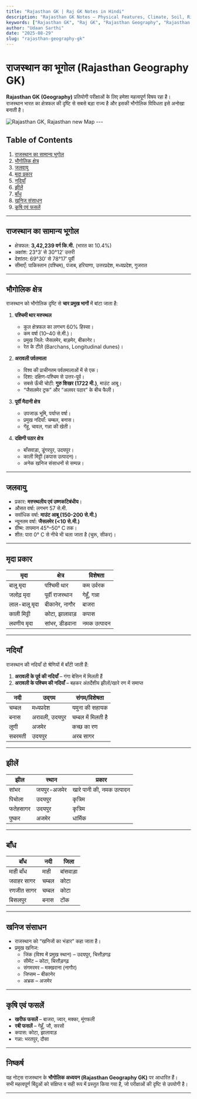 ```yaml
---
title: "Rajasthan GK | Raj GK Notes in Hindi"
description: "Rajasthan GK Notes – Physical Features, Climate, Soil, Rivers, Lakes, Dams, Natural Resources, Agriculture, and Minerals of Rajasthan. Raj GK study material for exams."
keywords: ["Rajasthan GK", "Raj GK", "Rajasthan Geography", "Rajasthan GK Notes", "Rajasthan GK in Hindi", "Rajasthan Geography GK"]
author: "Udaan Sarthi"
date: "2025-08-29"
slug: "rajasthan-geography-gk"
---
```


# राजस्थान का भूगोल (Rajasthan Geography GK)

**Rajasthan GK (Geography)** प्रतियोगी परीक्षाओं के लिए हमेशा महत्वपूर्ण विषय रहा है।  
राजस्थान भारत का क्षेत्रफल की दृष्टि से सबसे बड़ा राज्य है और इसकी भौगोलिक विविधता इसे अनोखा बनाती है।  

<img src="/images/blog/Rajasthan-GK.png" alt="Rajasthan GK, Rajasthan new Map" />
---

## Table of Contents
1. [राजस्थान का सामान्य भूगोल](#राजस्थान-का-सामान्य-भूगोल)  
2. [भौगोलिक क्षेत्र](#भौगोलिक-क्षेत्र)  
3. [जलवायु](#जलवायु)  
4. [मृदा प्रकार](#मृदा-प्रकार)  
5. [नदियाँ](#नदियाँ)  
6. [झीलें](#झीलें)  
7. [बाँध](#बाँध)  
8. [खनिज संसाधन](#खनिज-संसाधन)  
9. [कृषि एवं फसलें](#कृषि-एवं-फसलें)  

---

## राजस्थान का सामान्य भूगोल
- क्षेत्रफल: **3,42,239 वर्ग कि.मी.** (भारत का 10.4%)  
- अक्षांश: 23°3′ से 30°12′ उत्तरी  
- देशांतर: 69°30′ से 78°17′ पूर्वी  
- सीमाएँ: पाकिस्तान (पश्चिम), पंजाब, हरियाणा, उत्तरप्रदेश, मध्यप्रदेश, गुजरात  

---

## भौगोलिक क्षेत्र
राजस्थान को भौगोलिक दृष्टि से **चार प्रमुख भागों** में बांटा जाता है:  

1. **पश्चिमी थार मरुस्थल**  
   - कुल क्षेत्रफल का लगभग 60% हिस्सा।  
   - कम वर्षा (10–40 से.मी.)।  
   - प्रमुख जिले: जैसलमेर, बाड़मेर, बीकानेर।  
   - रेत के टीले (Barchans, Longitudinal dunes)।  

2. **अरावली पर्वतमाला**  
   - विश्व की प्राचीनतम पर्वतमालाओं में से एक।  
   - दिशा: दक्षिण-पश्चिम से उत्तर-पूर्व।  
   - सबसे ऊँची चोटी: **गुरु शिखर (1722 मी.)**, माउंट आबू।  
   - “जैसलमेर ट्रफ” और “अलवर पठार” के बीच फैली।  

3. **पूर्वी मैदानी क्षेत्र**  
   - उपजाऊ भूमि, पर्याप्त वर्षा।  
   - प्रमुख नदियाँ: चम्बल, बनास।  
   - गेंहू, चावल, गन्ना की खेती।  

4. **दक्षिणी पठार क्षेत्र**  
   - बाँसवाड़ा, डूंगरपुर, उदयपुर।  
   - काली मिट्टी (कपास उत्पादन)।  
   - अनेक खनिज संसाधनों से सम्पन्न।  

---

## जलवायु
- प्रकार: **मरुस्थलीय एवं उष्णकटिबंधीय**।  
- औसत वर्षा: लगभग 57 से.मी.  
- सर्वाधिक वर्षा: **माउंट आबू (150-200 से.मी.)**  
- न्यूनतम वर्षा: **जैसलमेर (<10 से.मी.)**  
- ग्रीष्म: तापमान 45°–50° C तक।  
- शीत: पारा 0° C से नीचे भी चला जाता है (चुरू, सीकर)।  

---

## मृदा प्रकार
| मृदा | क्षेत्र | विशेषता |
|------|---------|----------|
| बालू मृदा | पश्चिमी थार | कम उर्वरक |
| जलोढ़ मृदा | पूर्वी राजस्थान | गेहूँ, गन्ना |
| लाल-बालू मृदा | बीकानेर, नागौर | बाजरा |
| काली मिट्टी | कोटा, झालावाड़ | कपास |
| लवणीय मृदा | सांभर, डीडवाना | नमक उत्पादन |

---

## नदियाँ
राजस्थान की नदियाँ दो श्रेणियों में बाँटी जाती हैं:  
1. **अरावली के पूर्व की नदियाँ** – गंगा बेसिन में मिलती हैं  
2. **अरावली के पश्चिम की नदियाँ** – बहकर अंतर्देशीय झीलों/खारे रण में समाप्त  

| नदी | उद्गम | संगम/विशेषता |
|-----|-------|---------------|
| चम्बल | मध्यप्रदेश | यमुना की सहायक |
| बनास | अरावली, उदयपुर | चम्बल में मिलती है |
| लूणी | अजमेर | कच्छ का रण |
| सबरमती | उदयपुर | अरब सागर |

---

## झीलें
| झील | स्थान | प्रकार |
|-----|--------|--------|
| सांभर | जयपुर-अजमेर | खारे पानी की, नमक उत्पादन |
| पिचोला | उदयपुर | कृत्रिम |
| फतेहसागर | उदयपुर | कृत्रिम |
| पुष्कर | अजमेर | धार्मिक |

---

## बाँध
| बाँध | नदी | जिला |
|------|------|-------|
| माही बाँध | माही | बांसवाड़ा |
| जवाहर सागर | चम्बल | कोटा |
| रणजीत सागर | चम्बल | कोटा |
| बिसलपुर | बनास | टोंक |

---

## खनिज संसाधन
- राजस्थान को “खनिजों का भंडार” कहा जाता है।  
- प्रमुख खनिज:  
  - जिंक (विश्व में प्रमुख स्थान) – उदयपुर, चित्तौड़गढ़  
  - सीमेंट – कोटा, चित्तौड़गढ़  
  - संगमरमर – मक्खराना (नागौर)  
  - जिप्सम – बीकानेर  
  - अभ्रक – अजमेर  

---

## कृषि एवं फसलें
- **खरीफ फसलें** – बाजरा, ज्वार, मक्का, मूंगफली  
- **रबी फसलें** – गेहूँ, जौ, सरसों  
- कपास: कोटा, झालावाड़  
- गन्ना: भरतपुर, दौसा  

---

## निष्कर्ष
यह नोट्स राजस्थान के **भौगोलिक अध्ययन (Rajasthan Geography GK)** पर आधारित हैं।  
सभी महत्वपूर्ण बिंदुओं को संक्षिप्त व सही रूप में प्रस्तुत किया गया है, जो परीक्षाओं की दृष्टि से उपयोगी है।  

---
